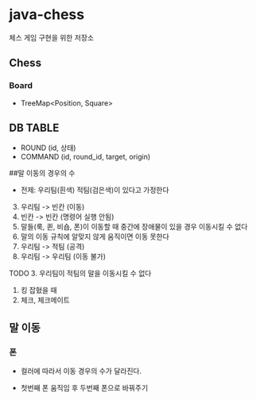 # java-chess
체스 게임 구현을 위한 저장소


## Chess
### Board
- TreeMap<Position, Square> 


## DB TABLE
- ROUND (id, 상태)
- COMMAND (id, round_id, target, origin)

##말 이동의 경우의 수

- 전제: 우리팀(흰색) 적팀(검은색)이 있다고 가정한다
3. 우리팀 -> 빈칸 (이동)
4. 빈칸 -> 빈칸 (명령어 실행 안됨)
5. 말들(룩, 퀸, 비숍, 폰)이 이동할 때 중간에 장애물이 있을 경우 이동시킬 수 없다
6. 말의 이동 규칙에 알맞지 않게 움직이면 이동 못한다
1. 우리팀 -> 적팀 (공격)
2. 우리팀 -> 우리팀 (이동 불가)

TODO 
3. 우리팀이 적팀의 말을 이동시킬 수 없다
1. 킹 잡혔을 때
2. 체크, 체크메이트


## 말 이동
### 폰
- 컬러에 따라서 이동 경우의 수가 달라진다.

- 첫번째 폰 움직임 후 두번째 폰으로 바꿔주기
